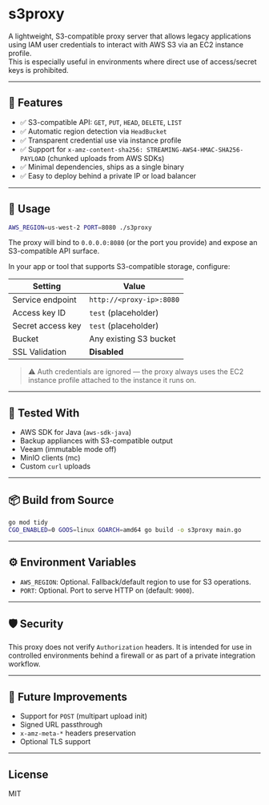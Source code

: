 # s3proxy

A lightweight, S3-compatible proxy server that allows legacy applications using IAM user credentials to interact with AWS S3 via an EC2 instance profile.  
This is especially useful in environments where direct use of access/secret keys is prohibited.

---

## 🔧 Features

- ✅ S3-compatible API: `GET`, `PUT`, `HEAD`, `DELETE`, `LIST`
- ✅ Automatic region detection via `HeadBucket`
- ✅ Transparent credential use via instance profile
- ✅ Support for `x-amz-content-sha256: STREAMING-AWS4-HMAC-SHA256-PAYLOAD` (chunked uploads from AWS SDKs)
- ✅ Minimal dependencies, ships as a single binary
- ✅ Easy to deploy behind a private IP or load balancer

---

## 🚀 Usage

```bash
AWS_REGION=us-west-2 PORT=8080 ./s3proxy
```

The proxy will bind to `0.0.0.0:8080` (or the port you provide) and expose an S3-compatible API surface.

In your app or tool that supports S3-compatible storage, configure:

| Setting            | Value                      |
|--------------------|----------------------------|
| Service endpoint   | `http://<proxy-ip>:8080`   |
| Access key ID      | `test` (placeholder)       |
| Secret access key  | `test` (placeholder)       |
| Bucket             | Any existing S3 bucket     |
| SSL Validation     | **Disabled**               |

> ⚠️ Auth credentials are ignored — the proxy always uses the EC2 instance profile attached to the instance it runs on.

---

## 🧪 Tested With

- AWS SDK for Java (`aws-sdk-java`)
- Backup appliances with S3-compatible output
- Veeam (immutable mode off)
- MinIO clients (mc)
- Custom `curl` uploads

---

## 📦 Build from Source

```bash
go mod tidy
CGO_ENABLED=0 GOOS=linux GOARCH=amd64 go build -o s3proxy main.go
```

---

## ⚙️ Environment Variables

- `AWS_REGION`: Optional. Fallback/default region to use for S3 operations.
- `PORT`: Optional. Port to serve HTTP on (default: `9000`).

---

## 🛡️ Security

This proxy does not verify `Authorization` headers. It is intended for use in controlled environments behind a firewall or as part of a private integration workflow.

---

## 🧰 Future Improvements

- Support for `POST` (multipart upload init)
- Signed URL passthrough
- `x-amz-meta-*` headers preservation
- Optional TLS support

---

## License

MIT
